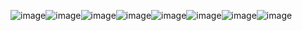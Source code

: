 ![image](https://github.com/user-attachments/assets/2590c4b4-1bda-4afb-a64b-b305ab49b164)![image](https://github.com/user-attachments/assets/d5c4bab0-a5a3-4e2d-a035-7c8ed9334cfa)![image](https://github.com/user-attachments/assets/50b487ae-2a9d-41f6-a39d-e9bf5bf05c5b)![image](https://github.com/user-attachments/assets/9f602568-a577-4b11-b2d2-977de9618811)![image](https://github.com/user-attachments/assets/e3e9f6f5-8683-4700-9435-83a4771b76ed)![image](https://github.com/user-attachments/assets/4afbccab-0fae-49e2-9bba-85675f4c0745)![image](https://github.com/user-attachments/assets/d5dc2454-73ab-4529-a647-38e013680b71)![image](https://github.com/user-attachments/assets/636a516e-9ca1-4770-ad05-bceb536b241a)